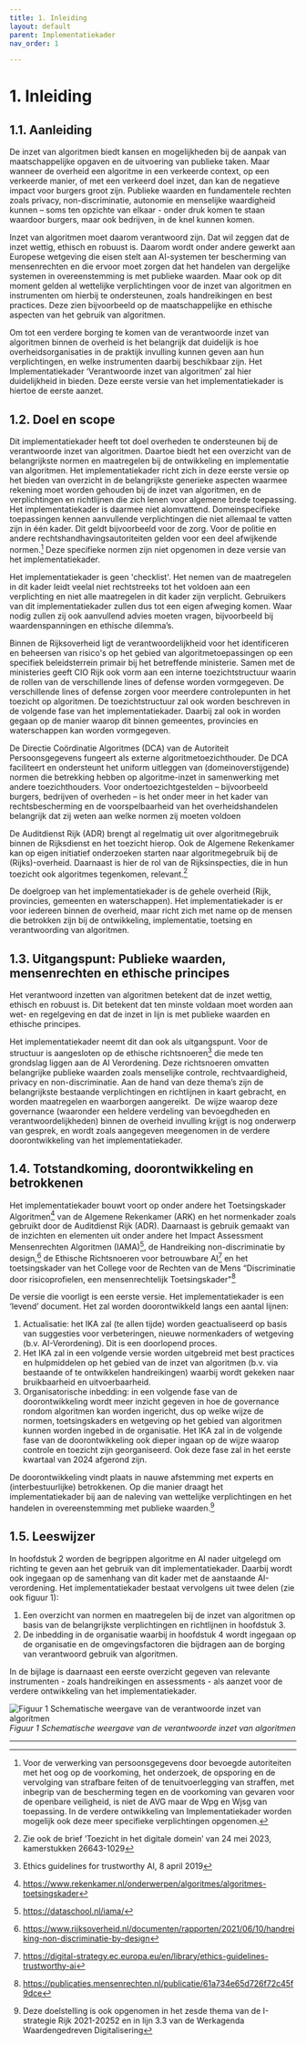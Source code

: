 ```yaml
---
title: 1. Inleiding
layout: default
parent: Implementatiekader
nav_order: 1

---
```

# **1. Inleiding**
## **1.1. Aanleiding**

De inzet van algoritmen biedt kansen en mogelijkheden bij de aanpak van maatschappelijke opgaven en de uitvoering van publieke taken. Maar wanneer de overheid een algoritme in een verkeerde context, op een verkeerde manier, of met een verkeerd doel inzet, dan kan de negatieve impact voor burgers groot zijn. Publieke waarden en fundamentele rechten zoals privacy, non-discriminatie, autonomie en menselijke waardigheid kunnen – soms ten opzichte van elkaar - onder druk komen te staan waardoor burgers, maar ook bedrijven, in de knel kunnen komen.

Inzet van algoritmen moet daarom verantwoord zijn. Dat wil zeggen dat de inzet wettig, ethisch en robuust is. Daarom wordt onder andere gewerkt aan Europese wetgeving die eisen stelt aan AI-systemen ter bescherming van mensenrechten en die ervoor moet zorgen dat het handelen van dergelijke systemen in overeenstemming is met publieke waarden. Maar ook op dit moment gelden al wettelijke verplichtingen voor de inzet van algoritmen en instrumenten om hierbij te ondersteunen, zoals handreikingen en best practices. Deze zien bijvoorbeeld op de maatschappelijke en ethische aspecten van het gebruik van algoritmen.

Om tot een verdere borging te komen van de verantwoorde inzet van algoritmen binnen de overheid is het belangrijk dat duidelijk is hoe overheidsorganisaties in de praktijk invulling kunnen geven aan hun verplichtingen, en welke instrumenten daarbij beschikbaar zijn. Het Implementatiekader ‘Verantwoorde inzet van algoritmen’ zal hier duidelijkheid in bieden. Deze eerste versie van het implementatiekader is hiertoe de eerste aanzet.

## **1.2. Doel en scope**

Dit implementatiekader heeft tot doel overheden te ondersteunen bij de verantwoorde inzet van algoritmen. Daartoe biedt het een overzicht van de belangrijkste normen en maatregelen bij de ontwikkeling en implementatie van algoritmen. Het implementatiekader richt zich in deze eerste versie op het bieden van overzicht in de belangrijkste generieke aspecten waarmee rekening moet worden gehouden bij de inzet van algoritmen, en de verplichtingen en richtlijnen die zich lenen voor algemene brede toepassing. Het implementatiekader is daarmee niet alomvattend. Domeinspecifieke toepassingen kennen aanvullende verplichtingen die niet allemaal te vatten zijn in één kader. Dit geldt bijvoorbeeld voor de zorg. Voor de politie en andere rechtshandhavingsautoriteiten gelden voor een deel afwijkende normen.[^1] Deze specifieke normen zijn niet opgenomen in deze versie van het implementatiekader.

Het implementatiekader is geen 'checklist'. Het nemen van de maatregelen in dit kader leidt veelal niet rechtstreeks tot het voldoen aan een verplichting en niet alle maatregelen in dit kader zijn verplicht. Gebruikers van dit implementatiekader zullen dus tot een eigen afweging komen. Waar nodig zullen zij ook aanvullend advies moeten vragen, bijvoorbeeld bij waardenspanningen en ethische dilemma’s.

Binnen de Rijksoverheid ligt de verantwoordelijkheid voor het identificeren en beheersen van risico's op het gebied van algoritmetoepassingen op een specifiek beleidsterrein primair bij het betreffende ministerie. Samen met de ministeries geeft CIO Rijk ook vorm aan een interne toezichtstructuur waarin de rollen van de verschillende lines of defense worden vormgegeven. De verschillende lines of defense zorgen voor meerdere controlepunten in het toezicht op algoritmen. De toezichtstructuur zal ook worden beschreven in de volgende fase van het implementatiekader. Daarbij zal ook in worden gegaan op de manier waarop dit binnen gemeentes, provincies en waterschappen kan worden vormgegeven.

De Directie Coördinatie Algoritmes (DCA) van de Autoriteit Persoonsgegevens fungeert als externe algoritmetoezichthouder. De DCA faciliteert en ondersteunt het uniform uitleggen van (domeinoverstijgende) normen die betrekking hebben op algoritme-inzet in samenwerking met andere toezichthouders. Voor ondertoezichtgestelden – bijvoorbeeld burgers, bedrijven of overheden – is het onder meer in het kader van rechtsbescherming en de voorspelbaarheid van het overheidshandelen belangrijk dat zij weten aan welke normen zij moeten voldoen

De Auditdienst Rijk (ADR) brengt al regelmatig uit over algoritmegebruik binnen de Rijksdienst en het toezicht hierop. Ook de Algemene Rekenkamer kan op eigen initiatief onderzoeken starten naar algoritmegebruik bij de (Rijks)-overheid. Daarnaast is hier de rol van de Rijksinspecties, die in hun toezicht ook algoritmes tegenkomen, relevant.[^2]

De doelgroep van het implementatiekader is de gehele overheid (Rijk, provincies, gemeenten en waterschappen). Het implementatiekader is er voor iedereen binnen de overheid, maar richt zich met name op de mensen die betrokken zijn bij de ontwikkeling, implementatie, toetsing en verantwoording van algoritmen.

## **1.3. Uitgangspunt: Publieke waarden, mensenrechten en ethische principes**

Het verantwoord inzetten van algoritmen betekent dat de inzet wettig, ethisch en robuust is. Dit betekent dat ten minste voldaan moet worden aan wet- en regelgeving en dat de inzet in lijn is met publieke waarden en ethische principes.

Het implementatiekader neemt dit dan ook als uitgangspunt. Voor de structuur is aangesloten op de ethische richtsnoeren[^3] die mede ten grondslag liggen aan de AI Verordening. Deze richtsnoeren omvatten belangrijke publieke waarden zoals menselijke controle, rechtvaardigheid, privacy en non-discriminatie. Aan de hand van deze thema’s zijn de belangrijkste bestaande verplichtingen en richtlijnen in kaart gebracht, en worden maatregelen en waarborgen aangereikt.  De wijze waarop deze governance (waaronder een heldere verdeling van bevoegdheden en verantwoordelijkheden) binnen de overheid invulling krijgt is nog onderwerp van gesprek, en wordt zoals aangegeven meegenomen in de verdere doorontwikkeling van het implementatiekader.

## **1.4. Totstandkoming, doorontwikkeling en betrokkenen**

Het implementatiekader bouwt voort op onder andere het Toetsingskader Algoritmen[^4] van de Algemene Rekenkamer (ARK) en het normenkader zoals gebruikt door de Auditdienst Rijk (ADR). Daarnaast is gebruik gemaakt van de inzichten en elementen uit onder andere het Impact Assessment Mensenrechten Algoritmen (IAMA)[^5], de Handreiking non-discriminatie by design,[^6] de Ethische Richtsnoeren voor betrouwbare AI[^7] en het toetsingskader van het College voor de Rechten van de Mens “Discriminatie door risicoprofielen, een mensenrechtelijk Toetsingskader"[^8]

De versie die voorligt is een eerste versie. Het implementatiekader is een ‘levend’ document. Het zal worden doorontwikkeld langs een aantal lijnen:

1. Actualisatie: het IKA zal (te allen tijde) worden geactualiseerd op basis van suggesties voor verbeteringen, nieuwe normenkaders of wetgeving (b.v. AI-Verordening). Dit is een doorlopend proces.
2. Het IKA zal in een volgende versie worden uitgebreid met best practices en hulpmiddelen op het gebied van de inzet van algoritmen (b.v. via bestaande of te ontwikkelen handreikingen) waarbij wordt gekeken naar bruikbaarheid en uitvoerbaarheid.
3. Organisatorische inbedding: in een volgende fase van de doorontwikkeling wordt meer inzicht gegeven in hoe de governance rondom algoritmen kan worden ingericht, dus op welke wijze de normen, toetsingskaders en wetgeving op het gebied van algoritmen kunnen worden ingebed in de organisatie. Het IKA zal in de volgende fase van de doorontwikkeling ook dieper ingaan op de wijze waarop controle en toezicht zijn georganiseerd. Ook deze fase zal in het eerste kwartaal van 2024 afgerond zijn.

De doorontwikkeling vindt plaats in nauwe afstemming met experts en (interbestuurlijke) betrokkenen. Op die manier draagt het implementatiekader bij aan de naleving van wettelijke verplichtingen en het handelen in overeenstemming met publieke waarden.[^9]

## **1.5. Leeswijzer**

In hoofdstuk 2 worden de begrippen algoritme en AI nader uitgelegd om richting te geven aan het gebruik van dit implementatiekader. Daarbij wordt ook ingegaan op de samenhang van dit kader met de aanstaande AI-verordening. Het implementatiekader bestaat vervolgens uit twee delen (zie ook figuur 1):

1. Een overzicht van normen en maatregelen bij de inzet van algoritmen op basis van de belangrijkste verplichtingen en richtlijnen in hoofdstuk 3.
2. De inbedding in de organisatie waarbij in hoofdstuk 4 wordt ingegaan op de organisatie en de omgevingsfactoren die bijdragen aan de borging van verantwoord gebruik van algoritmen.

In de bijlage is daarnaast een eerste overzicht gegeven van relevante instrumenten - zoals handreikingen en assessments - als aanzet voor de verdere ontwikkeling van het implementatiekader.

![Figuur 1 Schematische weergave van de verantwoorde inzet van algoritmen](/images/imp_kader_schema.png)
*Figuur 1 Schematische weergave van de verantwoorde inzet van algoritmen*

---

[^1]: Voor de verwerking van persoonsgegevens door bevoegde autoriteiten met het oog op de voorkoming, het onderzoek, de opsporing en de vervolging van strafbare feiten of de tenuitvoerlegging van straffen, met inbegrip van de bescherming tegen en de voorkoming van gevaren voor de openbare veiligheid, is niet de AVG maar de Wpg en Wjsg van toepassing. In de verdere ontwikkeling van Implementatiekader worden mogelijk ook deze meer specifieke verplichtingen opgenomen.
[^2]: Zie ook de brief ‘Toezicht in het digitale domein’ van 24 mei 2023, kamerstukken 26643-1029
[^3]: Ethics guidelines for trustworthy AI, 8 april 2019
[^4]: <https://www.rekenkamer.nl/onderwerpen/algoritmes/algoritmes-toetsingskader>
[^5]: <https://dataschool.nl/iama/>
[^6]: <https://www.rijksoverheid.nl/documenten/rapporten/2021/06/10/handreiking-non-discriminatie-by-design>
[^7]: <https://digital-strategy.ec.europa.eu/en/library/ethics-guidelines-trustworthy-ai>
[^8]: <https://publicaties.mensenrechten.nl/publicatie/61a734e65d726f72c45f9dce>
[^9]: Deze doelstelling is ook opgenomen in het zesde thema van de I-strategie Rijk 2021-20252 en in lijn 3.3 van de Werkagenda Waardengedreven Digitalisering